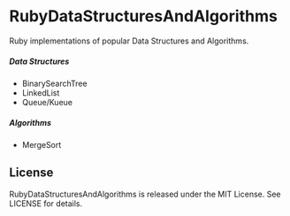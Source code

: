 # RubyDataStructuresAndAlgorithms

Ruby implementations of popular Data Structures and Algorithms.

##### Data Structures
* BinarySearchTree
* LinkedList
* Queue/Kueue

##### Algorithms
* MergeSort

## License

RubyDataStructuresAndAlgorithms is released under the MIT License. See LICENSE for details.
